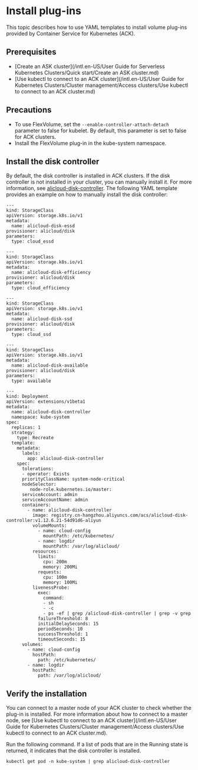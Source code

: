 # Install plug-ins

This topic describes how to use YAML templates to install volume plug-ins provided by Container Service for Kubernetes \(ACK\).

## Prerequisites

-   [Create an ASK cluster](/intl.en-US/User Guide for Serverless Kubernetes Clusters/Quick start/Create an ASK cluster.md)
-   [Use kubectl to connect to an ACK cluster](/intl.en-US/User Guide for Kubernetes Clusters/Cluster management/Access clusters/Use kubectl to connect to an ACK cluster.md)

## Precautions

-   To use FlexVolume, set the `--enable-controller-attach-detach` parameter to false for kubelet. By default, this parameter is set to false for ACK clusters.
-   Install the FlexVolume plug-in in the kube-system namespace.

## Install the disk controller

By default, the disk controller is installed in ACK clusters. If the disk controller is not installed in your cluster, you can manually install it. For more information, see [alicloud-disk-controller](https://github.com/AliyunContainerService/serverless-k8s-examples/blob/master/volumes/alicloud-disk-controller.yaml). The following YAML template provides an example on how to manually install the disk controller:

```
---
kind: StorageClass
apiVersion: storage.k8s.io/v1
metadata:
  name: alicloud-disk-essd
provisioner: alicloud/disk
parameters:
  type: cloud_essd

---
kind: StorageClass
apiVersion: storage.k8s.io/v1
metadata:
  name: alicloud-disk-efficiency
provisioner: alicloud/disk
parameters:
  type: cloud_efficiency

---
kind: StorageClass
apiVersion: storage.k8s.io/v1
metadata:
  name: alicloud-disk-ssd
provisioner: alicloud/disk
parameters:
  type: cloud_ssd

---
kind: StorageClass
apiVersion: storage.k8s.io/v1
metadata:
  name: alicloud-disk-available
provisioner: alicloud/disk
parameters:
  type: available

---
kind: Deployment
apiVersion: extensions/v1beta1
metadata:
  name: alicloud-disk-controller
  namespace: kube-system
spec:
  replicas: 1
  strategy:
    type: Recreate
  template:
    metadata:
      labels:
        app: alicloud-disk-controller
    spec:
      tolerations:
      - operator: Exists
      priorityClassName: system-node-critical
      nodeSelector:
         node-role.kubernetes.io/master: 
      serviceAccount: admin
      serviceAccountName: admin
      containers:
        - name: alicloud-disk-controller
          image: registry.cn-hangzhou.aliyuncs.com/acs/alicloud-disk-controller:v1.12.6.21-54d91d6-aliyun
          volumeMounts:
            - name: cloud-config
              mountPath: /etc/kubernetes/
            - name: logdir
              mountPath: /var/log/alicloud/
          resources:
            limits:
              cpu: 200m
              memory: 200Mi
            requests:
              cpu: 100m
              memory: 100Mi
          livenessProbe:
            exec:
              command:
              - sh
              - -c
              - ps -ef | grep /alicloud-disk-controller | grep -v grep
            failureThreshold: 8
            initialDelaySeconds: 15
            periodSeconds: 10
            successThreshold: 1
            timeoutSeconds: 15
      volumes:
        - name: cloud-config
          hostPath:
            path: /etc/kubernetes/
        - name: logdir
          hostPath:
            path: /var/log/alicloud/
```

## Verify the installation

You can connect to a master node of your ACK cluster to check whether the plug-in is installed. For more information about how to connect to a master node, see [Use kubectl to connect to an ACK cluster](/intl.en-US/User Guide for Kubernetes Clusters/Cluster management/Access clusters/Use kubectl to connect to an ACK cluster.md).

Run the following command. If a list of pods that are in the Running state is returned, it indicates that the disk controller is installed.

```
kubectl get pod -n kube-system | grep alicloud-disk-controller
```

